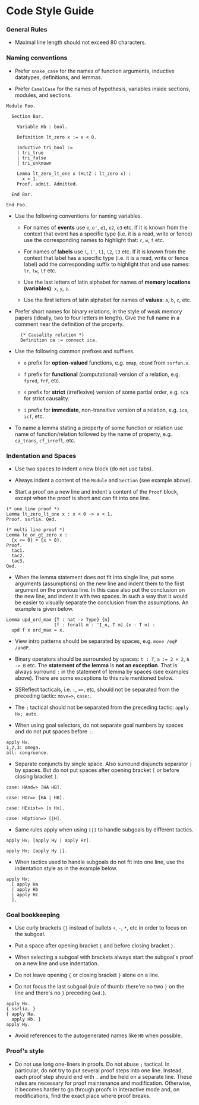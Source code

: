 # Code Style Guide

### General Rules

* Maximal line length should not exceed 80 characters.

### Naming conventions

* Prefer `snake_case` for the names of function arguments, inductive datatypes, definitions, and lemmas.

* Prefer `CamelCase` for the names of hypothesis, variables inside sections, modules, and sections.

```Coq
Module Foo.

  Section Bar.

    Variable Hb : bool.

    Definition lt_zero x := x < 0.

    Inductive tri_bool :=
    | tri_true
    | tri_false
    | tri_unknown

    Lemma lt_zero_lt_one x (HLtZ : lt_zero x) :
      x < 1.
    Proof. admit. Admitted.

  End Bar.

End Foo.

```

* Use the following conventions for naming variables.

  * For names of **events** use `e`, `e'`, `e1`, `e2`, `e3` etc.
    If it is known from the context that event has a specific type
    (i.e. it is a read, write or fence) use the corresponding names
    to highlight that: `r`, `w`, `f` etc.

  * For names of **labels** use `l`, `l'`, `l1`, `l2`, `l3` etc.
    If it is known from the context that label has a specific type
    (i.e. it is a read, write or fence label) add the corresponding suffix
    to highlight that and use names: `lr`, `lw`, `lf` etc.

  * Use the last letters of latin alphabet for names
    of **memory locations (variables)**: `x`, `y`, `z`.

  * Use the first letters of latin alphabet for names
    of **values**: `a`, `b`, `c`, etc.

* Prefer short names for binary relations, in the style of weak memory papers
  (ideally, two to four letters in length).
  Give the full name in a comment near the definition of the property.

  ```Coq
    (* Causality relation *)
    Definition ca := connect ica.
  ```

* Use the following common prefixes and suffixes.

  * `o` prefix for **option-valued** functions,
    e.g. `omap`, `obind` from `ssrfun.v`.

  * `f` prefix for **functional** (computational) version of a relation,
    e.g. `fpred`, `frf`, etc.

  * `s` prefix for **strict** (irreflexive) version of some partial order,
    e.g. `sca` for strict causality.

  * `i` prefix for **immediate**, non-transitive version of a relation,
    e.g. `ica`, `icf`, etc.

* To name a lemma stating a property of some function or relation
  use name of function/relation followed by the name of property, e.g.
  `ca_trans`, `cf_irrefl`, etc.

### Indentation and Spaces

* Use two spaces to indent a new block (do not use tabs).

* Always indent a content of the `Module` and `Section` (see example above).

* Start a proof on a new line and indent a content of the `Proof` block,
  except when the proof is short and can fit into one line.

```Coq
(* one line proof *)
Lemma lt_zero_lt_one x : x < 0 -> x < 1.
Proof. ssrlia. Qed.

(* multi line proof *)
Lemma le_or_gt_zero x :
  {x <= 0} + {x > 0}.
Proof.
  tac1.
  tac2.
  tac3.
Qed.
```

* When the lemma statement does not fit into single line,
  put some arguments (assumptions) on the new line
  and indent them to the first argument on the previous line.
  In this case also put the conclusion on the new line,
  and indent it with two spaces.
  In such a way that it would be easier to visually
  separate the conclusion from the assumptions.
  An example is given below.

```Coq
Lemma upd_ord_max {T : nat -> Type} {n}
                  (f : forall m : 'I_n, T m) (x : T n) :
  upd f x ord_max = x.
```

* View intro patterns should be separated by spaces, e.g. `move /eqP /andP`.

* Binary operators should be surrounded by spaces: `t : T`, `a := 2 + 2`, `A -> B` etc.
  The **statement of the lemma** is **not an exception**.
  That is always surround `:` in the statement of lemma by spaces
  (see examples above).
  There are some exceptions to this rule mentioned below.

* SSReflect tacticals, i.e. `:`, `=>`, etc,
  should not be separated from the preceding tactic:
  `move=>`, `case:`.

* The `;` tactical should not be separated from the preceding tactic: `apply Hx; auto`.

* When using goal selectors, do not separate goal numbers by spaces
  and do not put spaces before `:`.

```Coq
apply Hx.
1,2,3: omega.
all: congruence.
```

* Separate conjuncts by single space. Also surround disjuncts separator  `|` by spaces.
  But do not put spaces after opening bracket `[` or before closing bracket `]`.

```Coq
case: HAnd=> [HA HB].
```

```Coq
case: HOr=> [HA | HB].
```

```Coq
case: HExist=> [x Hx].
```

```Coq
case: HOption=> [|H].
```

* Same rules apply when using `[|]` to handle subgoals by different tactics.

```Coq
apply Hx; [apply Hy | apply Hz].
```

```Coq
apply Hx; [apply Hy |].
```

* When tactics used to handle subgoals do not fit into one line,
  use the indentation style as in the example below.

```Coq
apply Hx;
  [ apply Ha
  | apply Hb
  | apply Hc
  ].
```

### Goal bookkeeping

* Use curly brackets `{}` instead of bullets `+`, `-`, `*`, etc in order to focus on the subgoal.

* Put a space after opening bracket `{` and before closing bracket `}`.

* When selecting a subgoal with brackets always start the subgoal's proof on a new line and use indentation.

* Do not leave opening `{` or closing bracket `}` alone on a line.

* Do not focus the last subgoal (rule of thumb: there're no two `}` on the line and there's no `}` preceding `Qed.`).

```Coq
apply Hx.
{ ssrlia. }
{ apply Ha.
  apply Hb. }
apply Hy.
```

* Avoid references to the autogenerated names like `H0` when possible.

### Proof's style

* Do not use long one-liners in proofs. Do not abuse `;` tactical.
  In particular, do not try to put several proof steps into one line.
  Instead, each proof step should end with `.` and be held on a separate line.
  These rules are necessary for proof maintenance and modification.
  Otherwise, it becomes harder to go through proofs in interactive mode
  and, on modifications, find the exact place where proof breaks.
